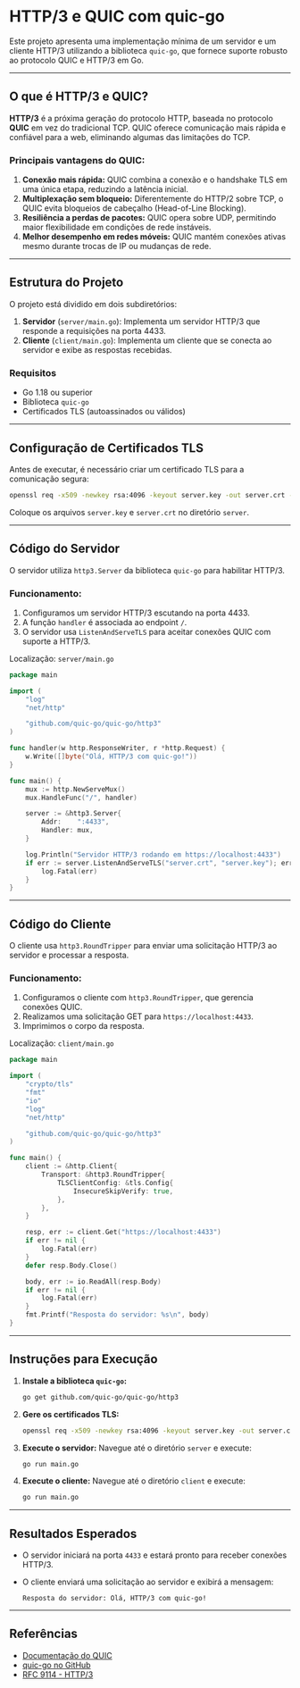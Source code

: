 # HTTP/3 e QUIC com quic-go

Este projeto apresenta uma implementação mínima de um servidor e um cliente HTTP/3 utilizando a biblioteca `quic-go`, que fornece suporte robusto ao protocolo QUIC e HTTP/3 em Go.

---

## O que é HTTP/3 e QUIC?

**HTTP/3** é a próxima geração do protocolo HTTP, baseada no protocolo **QUIC** em vez do tradicional TCP. QUIC oferece comunicação mais rápida e confiável para a web, eliminando algumas das limitações do TCP.

### Principais vantagens do QUIC:

1. **Conexão mais rápida:** QUIC combina a conexão e o handshake TLS em uma única etapa, reduzindo a latência inicial.
2. **Multiplexação sem bloqueio:** Diferentemente do HTTP/2 sobre TCP, o QUIC evita bloqueios de cabeçalho (Head-of-Line Blocking).
3. **Resiliência a perdas de pacotes:** QUIC opera sobre UDP, permitindo maior flexibilidade em condições de rede instáveis.
4. **Melhor desempenho em redes móveis:** QUIC mantém conexões ativas mesmo durante trocas de IP ou mudanças de rede.

---

## Estrutura do Projeto

O projeto está dividido em dois subdiretórios:

1. **Servidor** (`server/main.go`): Implementa um servidor HTTP/3 que responde a requisições na porta 4433.
2. **Cliente** (`client/main.go`): Implementa um cliente que se conecta ao servidor e exibe as respostas recebidas.

### Requisitos

- Go 1.18 ou superior
- Biblioteca `quic-go`
- Certificados TLS (autoassinados ou válidos)

---

## Configuração de Certificados TLS

Antes de executar, é necessário criar um certificado TLS para a comunicação segura:

```bash
openssl req -x509 -newkey rsa:4096 -keyout server.key -out server.crt -days 365 -nodes
```

Coloque os arquivos `server.key` e `server.crt` no diretório `server`.

---

## Código do Servidor

O servidor utiliza `http3.Server` da biblioteca `quic-go` para habilitar HTTP/3.

### Funcionamento:
1. Configuramos um servidor HTTP/3 escutando na porta 4433.
2. A função `handler` é associada ao endpoint `/`.
3. O servidor usa `ListenAndServeTLS` para aceitar conexões QUIC com suporte a HTTP/3.

Localização: `server/main.go`

```go
package main

import (
	"log"
	"net/http"

	"github.com/quic-go/quic-go/http3"
)

func handler(w http.ResponseWriter, r *http.Request) {
	w.Write([]byte("Olá, HTTP/3 com quic-go!"))
}

func main() {
	mux := http.NewServeMux()
	mux.HandleFunc("/", handler)

	server := &http3.Server{
		Addr:    ":4433",
		Handler: mux,
	}

	log.Println("Servidor HTTP/3 rodando em https://localhost:4433")
	if err := server.ListenAndServeTLS("server.crt", "server.key"); err != nil {
		log.Fatal(err)
	}
}
```

---

## Código do Cliente

O cliente usa `http3.RoundTripper` para enviar uma solicitação HTTP/3 ao servidor e processar a resposta.

### Funcionamento:
1. Configuramos o cliente com `http3.RoundTripper`, que gerencia conexões QUIC.
2. Realizamos uma solicitação GET para `https://localhost:4433`.
3. Imprimimos o corpo da resposta.

Localização: `client/main.go`

```go
package main

import (
	"crypto/tls"
	"fmt"
	"io"
	"log"
	"net/http"

	"github.com/quic-go/quic-go/http3"
)

func main() {
	client := &http.Client{
		Transport: &http3.RoundTripper{
			TLSClientConfig: &tls.Config{
				InsecureSkipVerify: true,
			},
		},
	}

	resp, err := client.Get("https://localhost:4433")
	if err != nil {
		log.Fatal(err)
	}
	defer resp.Body.Close()

	body, err := io.ReadAll(resp.Body)
	if err != nil {
		log.Fatal(err)
	}
	fmt.Printf("Resposta do servidor: %s\n", body)
}
```

---

## Instruções para Execução

1. **Instale a biblioteca `quic-go`:**
   ```bash
   go get github.com/quic-go/quic-go/http3
   ```

2. **Gere os certificados TLS:**
   ```bash
   openssl req -x509 -newkey rsa:4096 -keyout server.key -out server.crt -days 365 -nodes
   ```

3. **Execute o servidor:**
   Navegue até o diretório `server` e execute:
   ```bash
   go run main.go
   ```

4. **Execute o cliente:**
   Navegue até o diretório `client` e execute:
   ```bash
   go run main.go
   ```

---

## Resultados Esperados

- O servidor iniciará na porta `4433` e estará pronto para receber conexões HTTP/3.
- O cliente enviará uma solicitação ao servidor e exibirá a mensagem:

  ```
  Resposta do servidor: Olá, HTTP/3 com quic-go!
  ```

---

## Referências

- [Documentação do QUIC](https://www.chromium.org/quic/)
- [quic-go no GitHub](https://github.com/quic-go/quic-go)
- [RFC 9114 - HTTP/3](https://datatracker.ietf.org/doc/html/rfc9114)

